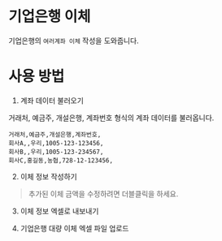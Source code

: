 # 기업은행 이체

기업은행의 `여러계좌 이체` 작성을 도와줍니다.

# 사용 방법

1. 계좌 데이터 불러오기

거래처, 예금주, 개설은행, 계좌번호 형식의 계좌 데이터를 불러옵니다.

```
거래처,예금주,개설은행,계좌번호,
회사A,,우리,1005-123-123456,
회사B,,우리,1005-123-234567,
회사C,홍길동,농협,728-12-123456,
```

2. 이체 정보 작성하기
> 추가된 이체 금액을 수정하려면 더블클릭을 하세요.

3. 이체 정보 엑셀로 내보내기

4. 기업은행 대량 이체 엑셀 파일 업로드